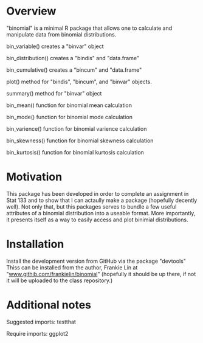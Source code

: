 # Overview
"binomial" is a minimal R package that allows one to calculate and manipulate data from binomial distributions.

bin_variable() creates a "binvar" object

bin_distribution() creates a "bindis" and "data.frame"

bin_cumulative() creates a "bincum" and "data.frame"

plot() method for "bindis", "bincum", and "binvar" objects. 

summary() method for "binvar" object


bin_mean() function for binomial mean calculation

bin_mode() function for binomial mode calculation

bin_varience() function for binomial varience calculation

bin_skewness() function for binomial skewness calculation

bin_kurtosis() function for binomial kurtosis calculation

# Motivation
This package has been developed in order to complete an assignment in Stat 133 and to show that I can actaully make a package (hopefully decently well). Not only that, but this packages serves to bundle a few useful attributes of a binomial distribution into a useable format. More importantly, it presents itself as a way to easily access and plot binimial distributions. 

# Installation
Install the development version from GitHub via the package "devtools"
Thiss can be installed from the author, Frankie Lin at "www.githib.com/frankielin/binomial" (hopefully it should be up there, if not it will be uploaded to the class repository.) 

# Additional notes

Suggested imports: testthat

Require imports: ggplot2
